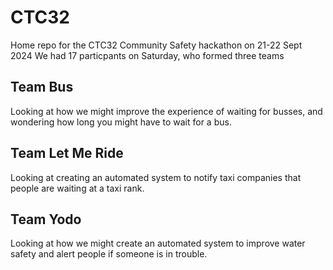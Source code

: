 # CTC32
Home repo for the CTC32 Community Safety hackathon on 21-22 Sept 2024
We had 17 particpants on Saturday, who formed three teams

## Team Bus
Looking at how we might improve the experience of waiting for busses, and wondering how long you might have to wait for a bus.

## Team Let Me Ride
Looking at creating an automated system to notify taxi companies that people are waiting at a taxi rank.

## Team Yodo
Looking at how we might create an automated system to improve water safety and alert people if someone is in trouble.

